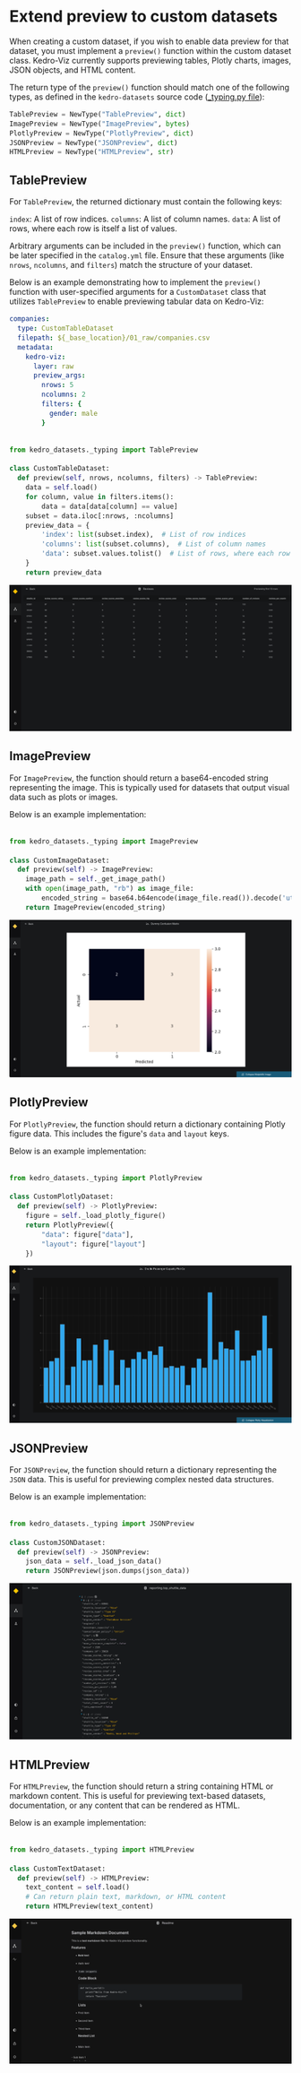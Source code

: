 # Extend preview to custom datasets

When creating a custom dataset, if you wish to enable data preview for that dataset, you must implement a `preview()` function within the custom dataset class. Kedro-Viz currently supports previewing tables, Plotly charts, images, JSON objects, and HTML content.

The return type of the `preview()` function should match one of the following types, as defined in the `kedro-datasets` source code ([_typing.py file](https://github.com/kedro-org/kedro-plugins/blob/main/kedro-datasets/kedro_datasets/_typing.py)):

```python
TablePreview = NewType("TablePreview", dict)
ImagePreview = NewType("ImagePreview", bytes)
PlotlyPreview = NewType("PlotlyPreview", dict)
JSONPreview = NewType("JSONPreview", dict)
HTMLPreview = NewType("HTMLPreview", str)
```

## TablePreview
For `TablePreview`, the returned dictionary must contain the following keys:

`index`: A list of row indices.
`columns`: A list of column names.
`data`: A list of rows, where each row is itself a list of values.

Arbitrary arguments can be included in the `preview()` function, which can be later specified in the `catalog.yml` file. Ensure that these arguments (like `nrows`, `ncolumns`, and `filters`) match the structure of your dataset.

Below is an example demonstrating how to implement the `preview()` function with user-specified arguments for a `CustomDataset` class that utilizes `TablePreview` to enable previewing tabular data on Kedro-Viz:

```yaml 
companies:
  type: CustomTableDataset
  filepath: ${_base_location}/01_raw/companies.csv
  metadata:
    kedro-viz:
      layer: raw
      preview_args:
        nrows: 5
        ncolumns: 2 
        filters: {
          gender: male 
        } 
```

```python 

from kedro_datasets._typing import TablePreview

class CustomTableDataset:
  def preview(self, nrows, ncolumns, filters) -> TablePreview:
    data = self.load()
    for column, value in filters.items():
        data = data[data[column] == value]
    subset = data.iloc[:nrows, :ncolumns]
    preview_data = {
        'index': list(subset.index),  # List of row indices
        'columns': list(subset.columns),  # List of column names
        'data': subset.values.tolist()  # List of rows, where each row is a list of values
    }
    return preview_data
```

![](./images/preview_datasets_expanded.png)

## ImagePreview
For `ImagePreview`, the function should return a base64-encoded string representing the image. This is typically used for datasets that output visual data such as plots or images.

Below is an example implementation:

```python

from kedro_datasets._typing import ImagePreview

class CustomImageDataset:
  def preview(self) -> ImagePreview:
    image_path = self._get_image_path()
    with open(image_path, "rb") as image_file:
        encoded_string = base64.b64encode(image_file.read()).decode('utf-8')
    return ImagePreview(encoded_string)
```

![](./images/pipeline_visualisation_matplotlib_expand.png)

## PlotlyPreview
For `PlotlyPreview`, the function should return a dictionary containing Plotly figure data. This includes the figure's `data` and `layout` keys.

Below is an example implementation:

```python

from kedro_datasets._typing import PlotlyPreview

class CustomPlotlyDataset:
  def preview(self) -> PlotlyPreview:
    figure = self._load_plotly_figure()
    return PlotlyPreview({
        "data": figure["data"],
        "layout": figure["layout"]
    })
```

![](./images/pipeline_visualisation_plotly_expand_1.png)

## JSONPreview
For `JSONPreview`, the function should return a dictionary representing the `JSON` data. This is useful for previewing complex nested data structures.

Below is an example implementation:

```python

from kedro_datasets._typing import JSONPreview

class CustomJSONDataset:
  def preview(self) -> JSONPreview:
    json_data = self._load_json_data()
    return JSONPreview(json.dumps(json_data))
```
![](./images/preview_datasets_json.png)

## HTMLPreview
For `HTMLPreview`, the function should return a string containing HTML or markdown content. This is useful for previewing text-based datasets, documentation, or any content that can be rendered as HTML.

Below is an example implementation:

```python

from kedro_datasets._typing import HTMLPreview

class CustomTextDataset:
  def preview(self) -> HTMLPreview:
    text_content = self.load()
    # Can return plain text, markdown, or HTML content
    return HTMLPreview(text_content)
```
![](./images/preview_datasets_html.png)

